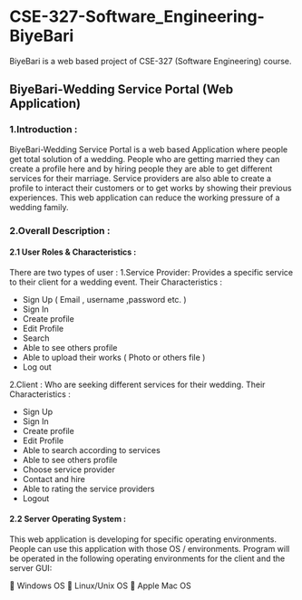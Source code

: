 # CSE-327-Software_Engineering-BiyeBari
BiyeBari is a web based project of CSE-327 (Software Engineering) course.


## BiyeBari-Wedding Service Portal (Web Application)

### 1.Introduction :

BiyeBari-Wedding Service Portal is a web based Application where people get total solution of a wedding. People who are getting married they can create a profile here and by hiring people they are able to get different services for their marriage. Service providers are also able to create a profile to interact their customers or to get works by showing their previous experiences. This web application can reduce the working pressure of a wedding family.

### 2.Overall Description :

#### 2.1 User Roles & Characteristics : 
There are two types of user : 
    1.Service Provider: Provides a specific service to their client for a wedding event. Their Characteristics :
-	Sign Up  ( Email , username ,password etc. )
-	Sign In
-	Create profile
-	Edit Profile
-	Search
-	Able to see others profile
-	Able to upload their works ( Photo or others file )
-	Log out

   2.Client : Who are seeking different services for their wedding.
  Their Characteristics :
-	Sign Up 
-	Sign In
-	Create profile
-	Edit Profile
-	Able to search according to services
-	Able to see others profile
-	Choose service provider
-	Contact and hire 
-	Able to rating the service providers
-	Logout


#### 2.2 Server Operating System :

This web application is developing for specific operating environments. People can use this application with those OS / environments. Program will be operated in the following operating environments for the client and the server
GUI:
   
	Windows OS
	Linux/Unix OS
	Apple Mac OS



